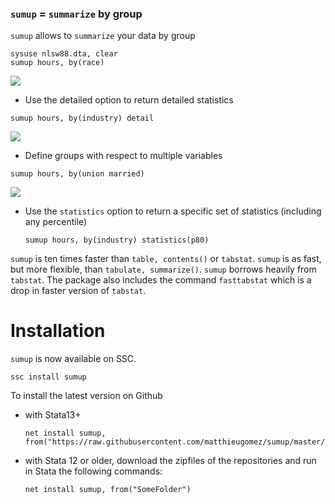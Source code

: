 


### `sumup`  = `summarize` by group

`sumup` allows to `summarize` your data by group

```
sysuse nlsw88.dta, clear
sumup hours, by(race) 
```
![](img/sum.jpg)

- Use the detailed option to return detailed statistics

```
sumup hours, by(industry) detail
```
![](img/sumdetail.jpg)


- Define groups with respect to multiple variables
```
sumup hours, by(union married) 
```
![](img/sumgroups.jpg)



- Use the `statistics` option to return a specific set of statistics (including any percentile)

	```sumup hours, by(industry) statistics(p80)```


`sumup` is ten times faster than `table, contents()` or `tabstat`. `sumup` is as fast, but more flexible, than `tabulate, summarize()`. `sumup` borrows heavily  from `tabstat`.  The package also includes the command `fasttabstat` which is a drop in faster version of `tabstat`.



# Installation
`sumup` is now available on SSC. 

```
ssc install sumup
```

To install the latest version  on Github 
- with Stata13+
	```
	net install sumup, from("https://raw.githubusercontent.com/matthieugomez/sumup/master/")
	```

- with Stata 12 or older, download the zipfiles of the repositories and run in Stata the following commands:
	```
	net install sumup, from("SomeFolder")
	```
